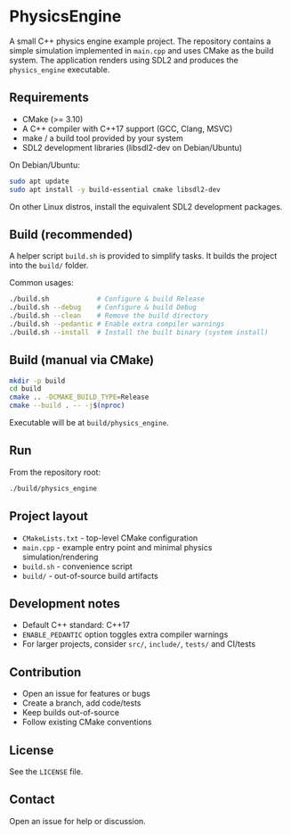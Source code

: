# PhysicsEngine

A small C++ physics engine example project. The repository contains a simple simulation implemented in `main.cpp` and uses CMake as the build system. The application renders using SDL2 and produces the `physics_engine` executable.

## Requirements

* CMake (>= 3.10)
* A C++ compiler with C++17 support (GCC, Clang, MSVC)
* make / a build tool provided by your system
* SDL2 development libraries (libsdl2-dev on Debian/Ubuntu)

On Debian/Ubuntu:

```bash
sudo apt update
sudo apt install -y build-essential cmake libsdl2-dev
```

On other Linux distros, install the equivalent SDL2 development packages.

## Build (recommended)

A helper script `build.sh` is provided to simplify tasks. It builds the project into the `build/` folder.

Common usages:

```bash
./build.sh            # Configure & build Release
./build.sh --debug    # Configure & build Debug
./build.sh --clean    # Remove the build directory
./build.sh --pedantic # Enable extra compiler warnings
./build.sh --install  # Install the built binary (system install)
```

## Build (manual via CMake)

```bash
mkdir -p build
cd build
cmake .. -DCMAKE_BUILD_TYPE=Release
cmake --build . -- -j$(nproc)
```

Executable will be at `build/physics_engine`.

## Run

From the repository root:

```bash
./build/physics_engine
```

## Project layout

* `CMakeLists.txt` - top-level CMake configuration
* `main.cpp` - example entry point and minimal physics simulation/rendering
* `build.sh` - convenience script
* `build/` - out-of-source build artifacts

## Development notes

* Default C++ standard: C++17
* `ENABLE_PEDANTIC` option toggles extra compiler warnings
* For larger projects, consider `src/`, `include/`, `tests/` and CI/tests

## Contribution

* Open an issue for features or bugs
* Create a branch, add code/tests
* Keep builds out-of-source
* Follow existing CMake conventions

## License

See the `LICENSE` file.

## Contact

Open an issue for help or discussion.
